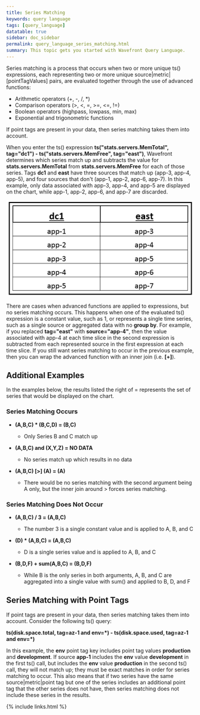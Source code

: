 ```yaml
---
title: Series Matching
keywords: query language
tags: [query_language]
datatable: true
sidebar: doc_sidebar
permalink: query_language_series_matching.html
summary: This topic gets you started with Wavefront Query Language.
---
```

Series matching is a process that occurs when two or more unique ts() expressions, each representing two or more unique source\|metric\|\[pointTagValues\] pairs, are evaluated together through the use of advanced functions:
 
- Arithmetic operators (+, -, /, *)
- Comparison operators (>, <, =, >=, <=, !=)
- Boolean operators (highpass, lowpass, min, max)
- Exponential and trigonometric functions

If point tags are present in your data, then series matching takes them into account. 
 
When you enter the ts() expression **ts("stats.servers.MemTotal", tag="dc1") - ts("stats.servers.MemFree", tag="east")**, Wavefront determines which series match up and subtracts the value for **stats.servers.MemTotal** from **stats.servers.MemFree** for each of those series. Tags **dc1** and **east** have three sources that match up (app-3, app-4, app-5), and four sources that don't (app-1, app-2, app-6, app-7). In this example, only data associated with app-3, app-4, and app-5 are displayed on the chart, while app-1, app-2, app-6, and app-7 are discarded.

![series matching](images/series_matching.png)

There are cases when advanced functions are applied to expressions, but no series matching occurs. This happens when one of the evaluated ts() expression is a constant value, such as 1, or represents a single time series, such as a single source or aggregated data with no **group by**. For example, if you replaced **tag="east"** with **source="app-4"**, then the value associated with app-4 at each time slice in the second expression is subtracted from each represented source in the first expression at each time slice. If you still want series matching to occur in the previous example, then you can wrap the advanced function with an inner join (i.e. **\[+\]**).

## Additional Examples
In the examples below, the results listed the right of = represents the set of series that would be displayed on the chart.
 
### Series Matching Occurs

- **(A,B,C) * (B,C,D) = (B,C)**
  - Only Series B and C match up
 
- **(A,B,C) and (X,Y,Z) = NO DATA**
  - No series match up which results in no data
 
- **(A,B,C) \[>\] (A) = (A)**
  - There would be no series matching with the second argument being A only, but the inner join around > forces series matching.
 
### Series Matching Does Not Occur

- **(A,B,C) / 3 = (A,B,C)**
  - The number 3 is a single constant value and is applied to A, B, and C
 
- **(D) * (A,B,C) = (A,B,C)**
  - D is a single series value and is applied to A, B, and C
 
- **(B,D,F) + sum(A,B,C) = (B,D,F)**
  - While B is the only series in both arguments, A, B, and C are aggregated into a single value with sum() and applied to B, D, and F
 
## Series Matching with Point Tags
If point tags are present in your data, then series matching takes them into account. Consider the following ts() query:
 
**ts(disk.space.total, tag=az-1 and env=\*) - ts(disk.space.used, tag=az-1 and env=*)**
 
In this example, the **env** point tag key includes point tag values **production** and **development**. If source **app-1** includes the **env** value **development** in the first ts() call, but includes the **env** value **production** in the second ts() call, they will not match up; they must be exact matches in order for series matching to occur. This also means that if two series have the same source\|metric\|point tag but one of the series includes an additional point tag that the other series does not have, then series matching does not include these series in the results.

{% include links.html %}